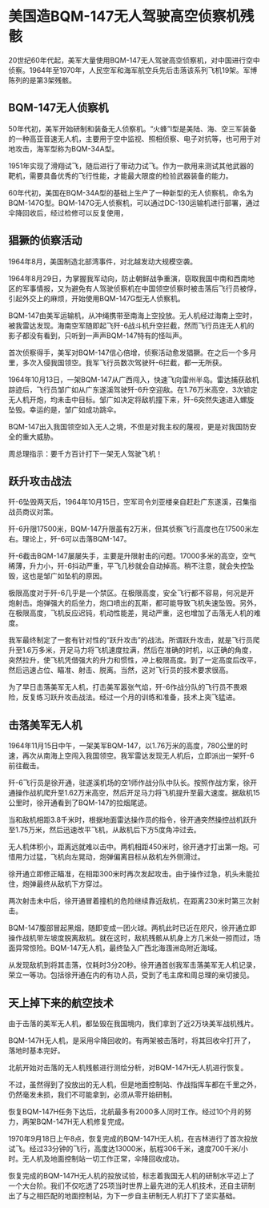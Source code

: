 # 美国造BQM-147无人驾驶高空侦察机残骸

20世纪60年代起，美军大量使用BQM-147无人驾驶高空侦察机，对中国进行空中侦察。1964年至1970年，人民空军和海军航空兵先后击落该系列飞机19架。军博陈列的是第3架残骸。

## BQM-147无人侦察机

50年代初，美军开始研制和装备无人侦察机。“火蜂”I型是美陆、海、空三军装备的一种高亚音速无人机，主要用于空中监视、照相侦察、电子对抗等，也可用于对地攻击，海军型称为BQM-34A型。

1951年实现了滑翔试飞，随后进行了带动力试飞。作为一款用来测试其他武器的靶机，需要具备优秀的飞行性能，才能最大限度的检验武器装备的能力。

60年代初，美国在BQM-34A型的基础上生产了一种新型的无人侦察机，命名为BQM-147G型。BQM-147G无人侦察机，可以通过DC-130运输机进行部署，通过伞降回收后，经过检修可以反复使用，

## 猖獗的侦察活动

1964年8月，美国制造北部湾事件，对北越发动大规模空袭。

1964年8月29日，为掌握我军动向，防止朝鲜战争重演，窃取我国中南和西南地区的军事情报，又为避免有人驾驶侦察机在中国领空侦察时被击落后飞行员被俘，引起外交上的麻烦，开始使用BQM-147G型无人侦察机。

BQM-147由美军运输机，从冲绳携带至南海上空投放。无人机经过海南上空时，被我雷达发现。海南空军随即起飞歼-6战斗机升空拦截，然而飞行员连无人机的影子都没有看到，只听到一声声BQM-147特有的怪叫声。

首次侦察得手，美军对BQM-147信心倍增，侦察活动愈发猖獗。在之后一个多月里，多次入侵我国领空。我军飞行员数次驾驶歼-6拦截，都一无所获。

1964年10月13日，一架BQM-147从广西闯入，快速飞向雷州半岛。雷达捕获敌机踪迹后，飞行员邹广如从广东遂溪驾驶歼-6升空迎敌。在1.76万米高空，3次锁定无人机开炮，均未击中目标。邹广如决定将敌机撞下来，歼-6突然失速进入螺旋坠毁。幸运的是，邹广如成功跳伞。

BQM-147出入我国领空如入无人之境，不但是对我主权的蔑视，更是对我国防安全的重大威胁。

周总理指示：要千方百计打下一架无人驾驶飞机！

## 跃升攻击战法

歼-6坠毁两天后，1964年10月15日，空军司令刘亚楼亲自赶赴广东遂溪，召集指战员商议对策。

歼-6升限17500米，BQM-147升限虽有2万米，但其侦察飞行高度也在17500米左右。理论上，歼-6可以击落BQM-147。

歼-6截击BQM-147屡屡失手，主要是升限射击的问题。17000多米的高空，空气稀薄，升力小，歼-6抖动严重，平飞几秒就会自动掉高。稍不注意，就会失控坠毁，这也是邹广如坠机的原因。

极限高度对于歼-6几乎是一个禁区。在极限高度，安全飞行都不容易，何况是开炮射击。炮弹强大的后坐力，炮口喷出的瓦斯，都可能导致飞机失速坠毁。另外，在极限高度，飞机反应迟钝，机动性能差，晃动严重，这也增加了击落无人机的难度。

我军最终制定了一套有针对性的“跃升攻击”的战法。所谓跃升攻击，就是飞行员爬升至1.6万多米，开足马力将飞机速度拉满，然后在准确的时机，以正确的角度，突然拉升，使飞机凭借强大的升力和惯性，冲上极限高度。到了一定高度后改平，然后迅速占位、瞄准、射击、脱离。当然，这对飞行员的技术要求很高。

为了早日击落美军无人机，打击美军嚣张气焰，歼-6作战分队的飞行员不畏艰险，反复练习跃升攻击战法。经过一个月的训练和准备，技术上突飞猛进。

## 击落美军无人机

1964年11月15日中午，一架美军BQM-147，以1.76万米的高度，780公里的时速，再次从南海上空闯入我国领空。我军雷达发现无人机后，立即派出一架歼-6前往截击。

歼-6飞行员是徐开通，驻遂溪机场的空1师作战分队中队长。按照作战方案，徐开通操作战机爬升至1.62万米高空，然后开足马力将飞机提升至最大速度。据敌机15公里时，徐开通看到了BQM-147的拉烟尾迹。

当和敌机相距3.8千米时，根据地面雷达操作员的指令，徐开通突然操控战机跃升至1.75万米，然后迅速改平飞机，从敌机后下方5度角冲过去。

无人机体积小，距离远就难以击中。两机相距450米时，徐开通才打出第一炮。可惜用力过猛，飞机向左晃动，炮弹偏离目标从敌机左外侧滑过。

徐开通立即修正瞄准，在相距300米时再次发起攻击。由于操作过急，机头未能拉住，炮弹最终从敌机下方穿过。

两次射击未中后，徐开通冒着撞机的危险继续靠近敌机，在距离230米时第三次射击。

BQM-147腹部冒起黑烟，随即变成一团火球。两机此时已近在咫尺，徐开通立即操作战机带左坡度脱离敌机。就在这时，敌机残骸从机身上方几米处一掠而过，场面异常惊险。BQM-147无人机，最终坠入广西北海涠洲岛附近海域。

从发现敌机到将其击落，仅耗时3分20秒。徐开通首创我军击落美军无人机记录，荣立一等功。包括徐开通在内的有功人员，受到了毛主席和周总理的亲切接见。

## 天上掉下来的航空技术

由于击落的美军无人机，都坠毁在我国境内，我们拿到了近2万块美军战机残片。

BQM-147H无人机，是采用伞降回收的。有两架被击落时，将其回收伞打开了，落地时基本完好。

北航开始对击落的无人机残骸进行测绘分析，对BQM-147H无人机进行恢复。

不过，虽然得到了投放出的无人机，但是地面控制站、作战指挥车都在千里之外，仍然毫发未损，我们不可能拿到，必须从零开始研制。

恢复BQM-147H任务下达后，北航最多有2000多人同时工作。经过10个月的努力，两架BQM-147H无人机修复完成。

1970年9月18日上午8点，恢复完成的BQM-147H无人机，在吉林进行了首次投放试飞。经过33分钟的飞行，高度达13000米，航程306千米，速度700千米/小时。无人机及地面控制站一切工作正常，伞降回收成功。

恢复完成的BQM-147H无人机的投放试验，标志着我国无人机的研制水平迈上了一个大台阶。我们不仅吃透了25项当时世界上最先进的无人机技术，还自主研制出了与之相匹配的地面控制站，为下一步自主研制无人机打下了坚实基础。